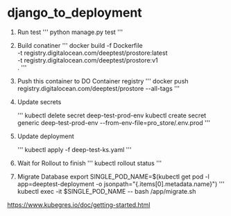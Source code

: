 # django_to_deployment

1. Run test
    '''
    python manage.py test
    '''

2. Build conatiner
    '''
    docker build -f Dockerfile \
        -t registry.digitalocean.com/deeptest/prostore:latest \
        -t registry.digitalocean.com/deeptest/prostore:v1 \
        .
    '''
3. Push this container to DO Container registry
    '''
    docker push registry.digitalocean.com/deeptest/prostore --all-tags
    '''
4. Update secrets

    '''
    kubectl delete secret deep-test-prod-env
    kubectl create secret generic deep-test-prod-env --from-env-file=pro_store/.env.prod
    '''
5. Update deployment

    '''
    kubectl apply -f deep-test-ks.yaml
    '''
6. Wait for Rollout to finish
    '''
    kubectl rollout status 
    '''
7. Migrate Database
    export SINGLE_POD_NAME=$(kubectl get pod -l app=deeptest-deployment -o jsonpath="{.items[0].metadata.name}")
    '''
    kubectl exec -it $SINGLE_POD_NAME -- bash /app/migrate.sh




https://www.kubegres.io/doc/getting-started.html


